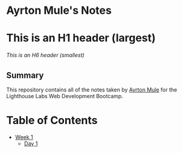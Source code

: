 # Ayrton Mule's Notes
# This is an H1 header (largest)
###### This is an H6 header (smallest)

## Summary 

This repository contains all of the notes taken by [Ayrton Mule](https://github.com/YorkAmule) for the Lighthouse Labs Web Development Bootcamp.

# Table of Contents

* [Week 1](/Week_1)
  * [Day 1](/Week_1/Day_1)

